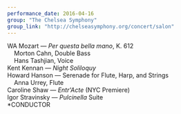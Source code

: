 ```yaml
---
performance_date: 2016-04-16
group: "The Chelsea Symphony"
group_link: "http://chelseasymphony.org/concert/salon"
---
```

WA Mozart — _Per questa bella mano_, K. 612<br/>
&nbsp;&nbsp;&nbsp;&nbsp;Morton Cahn, Double Bass<br/>
&nbsp;&nbsp;&nbsp;&nbsp;Hans Tashjian, Voice<br/>
Kent Kennan — _Night Soliloquy_<br/>
Howard Hanson — Serenade for Flute, Harp, and Strings<br/>
&nbsp;&nbsp;&nbsp;&nbsp;Anna Urrey, Flute<br/>
Caroline Shaw — _Entr'Acte_ (NYC Premiere)<br/>
Igor Stravinsky — _Pulcinella_ Suite<br/>
*CONDUCTOR
